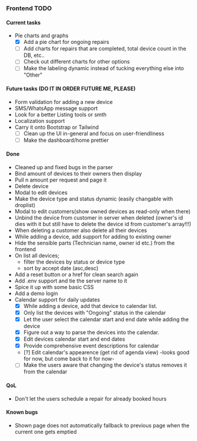 ### Frontend TODO

#### Current tasks
- Pie charts and graphs
  - [x] Add a pie chart for ongoing repairs
  - [ ] Add charts for repairs that are completed, total device count in the DB, etc..
  - [ ] Check out different charts for other options
  - [ ] Make the labeling dynamic instead of tucking everything else into "Other"

#### Future tasks (DO IT IN ORDER FUTURE ME, PLEASE)
- Form validation for adding a new device
- SMS/WhatsApp message support
- Look for a better Listing tools or smth
- Localization support
- Carry it onto Bootstrap or Tailwind
  - [ ] Clean up the UI in-general and focus on user-friendliness
  - [ ] Make the dashboard/home prettier

#### Done
- Cleaned up and fixed bugs in the parser
- Bind amount of devices to their owners then display 
- Pull n amount per request and page it 
- Delete device
- Modal to edit devices
- Make the device type and status dynamic (easily changable with droplist)
- Modal to edit customers(show owned devices as read-only when there)
- Unbind the device from customer in server when deleted (owner's id dies with it but still have to delete the device id from customer's array!!!)
- When deleting a customer also delete all their devices
- While adding a device, add support for adding to existing owner
- Hide the sensible parts (Technician name, owner id etc.) from the frontend
- On list all devices;
  - filter the devices by status or device type
  - sort by accept date (asc,desc)
- Add a reset button or a href for clean search again
- Add .env support and tie the server name to it
- Spice it up with some basic CSS
- Add a demo login
- Calendar support for daily updates
  - [x] While adding a device, add that device to calendar list.
  - [x] Only list the devices with "Ongoing" status in the calendar
  - [x] Let the user select the calendar start and end date while adding the device
  - [x] Figure out a way to parse the devices into the calendar.
  - [x] Edit devices calendar start and end dates
  - [x] Provide comprehensive event descriptions for calendar
  - [?] Edit calendar's appearence (get rid of agenda view) -looks good for now, but come back to it for now-
  - [ ] Make the users aware that changing the device's status removes it from the calendar 

#### QoL
- Don't let the users schedule a repair for already booked hours

#### Known bugs
- Shown page does not automatically fallback to previous page when the current one gets emptied
